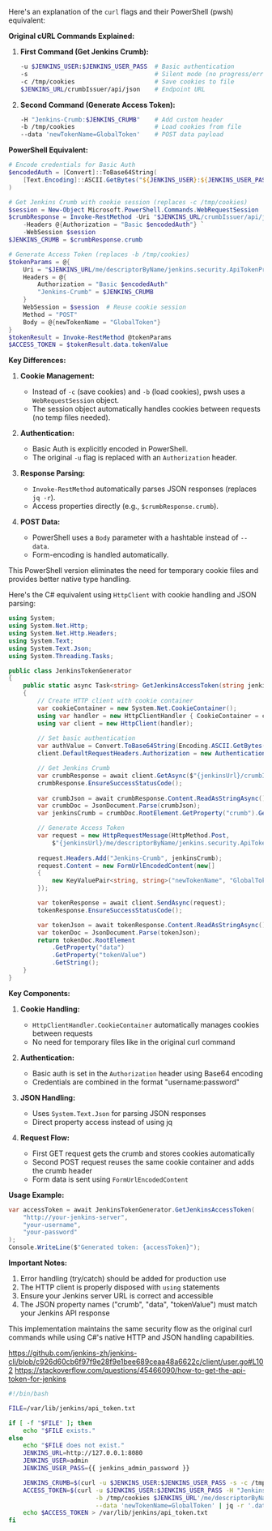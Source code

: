 Here's an explanation of the `curl` flags and their PowerShell (pwsh) equivalent:

**Original cURL Commands Explained:**
1. **First Command (Get Jenkins Crumb):**
   ```bash
   -u $JENKINS_USER:$JENKINS_USER_PASS  # Basic authentication
   -s                                   # Silent mode (no progress/errors)
   -c /tmp/cookies                      # Save cookies to file
   $JENKINS_URL/crumbIssuer/api/json    # Endpoint URL
   ```

2. **Second Command (Generate Access Token):**
   ```bash
   -H "Jenkins-Crumb:$JENKINS_CRUMB"    # Add custom header
   -b /tmp/cookies                      # Load cookies from file
   --data 'newTokenName=GlobalToken'    # POST data payload
   ```

**PowerShell Equivalent:**
```powershell
# Encode credentials for Basic Auth
$encodedAuth = [Convert]::ToBase64String(
    [Text.Encoding]::ASCII.GetBytes("${JENKINS_USER}:${JENKINS_USER_PASS}")
)

# Get Jenkins Crumb with cookie session (replaces -c /tmp/cookies)
$session = New-Object Microsoft.PowerShell.Commands.WebRequestSession
$crumbResponse = Invoke-RestMethod -Uri "$JENKINS_URL/crumbIssuer/api/json" `
    -Headers @{Authorization = "Basic $encodedAuth"} `
    -WebSession $session
$JENKINS_CRUMB = $crumbResponse.crumb

# Generate Access Token (replaces -b /tmp/cookies)
$tokenParams = @{
    Uri = "$JENKINS_URL/me/descriptorByName/jenkins.security.ApiTokenProperty/generateNewToken"
    Headers = @{
        Authorization = "Basic $encodedAuth"
        "Jenkins-Crumb" = $JENKINS_CRUMB
    }
    WebSession = $session  # Reuse cookie session
    Method = "POST"
    Body = @{newTokenName = "GlobalToken"}
}
$tokenResult = Invoke-RestMethod @tokenParams
$ACCESS_TOKEN = $tokenResult.data.tokenValue
```

**Key Differences:**
1. **Cookie Management:**
   - Instead of `-c` (save cookies) and `-b` (load cookies), pwsh uses a `WebRequestSession` object.
   - The session object automatically handles cookies between requests (no temp files needed).

2. **Authentication:**
   - Basic Auth is explicitly encoded in PowerShell.
   - The original `-u` flag is replaced with an `Authorization` header.

3. **Response Parsing:**
   - `Invoke-RestMethod` automatically parses JSON responses (replaces `jq -r`).
   - Access properties directly (e.g., `$crumbResponse.crumb`).

4. **POST Data:**
   - PowerShell uses a `Body` parameter with a hashtable instead of `--data`.
   - Form-encoding is handled automatically.

This PowerShell version eliminates the need for temporary cookie files and provides better native type handling.


Here's the C# equivalent using `HttpClient` with cookie handling and JSON parsing:

```csharp
using System;
using System.Net.Http;
using System.Net.Http.Headers;
using System.Text;
using System.Text.Json;
using System.Threading.Tasks;

public class JenkinsTokenGenerator
{
    public static async Task<string> GetJenkinsAccessToken(string jenkinsUrl, string user, string password)
    {
        // Create HTTP client with cookie container
        var cookieContainer = new System.Net.CookieContainer();
        using var handler = new HttpClientHandler { CookieContainer = cookieContainer };
        using var client = new HttpClient(handler);
        
        // Set basic authentication
        var authValue = Convert.ToBase64String(Encoding.ASCII.GetBytes($"{user}:{password}"));
        client.DefaultRequestHeaders.Authorization = new AuthenticationHeaderValue("Basic", authValue);

        // Get Jenkins Crumb
        var crumbResponse = await client.GetAsync($"{jenkinsUrl}/crumbIssuer/api/json");
        crumbResponse.EnsureSuccessStatusCode();
        
        var crumbJson = await crumbResponse.Content.ReadAsStringAsync();
        var crumbDoc = JsonDocument.Parse(crumbJson);
        var jenkinsCrumb = crumbDoc.RootElement.GetProperty("crumb").GetString();

        // Generate Access Token
        var request = new HttpRequestMessage(HttpMethod.Post, 
            $"{jenkinsUrl}/me/descriptorByName/jenkins.security.ApiTokenProperty/generateNewToken");
        
        request.Headers.Add("Jenkins-Crumb", jenkinsCrumb);
        request.Content = new FormUrlEncodedContent(new[]
        {
            new KeyValuePair<string, string>("newTokenName", "GlobalToken")
        });

        var tokenResponse = await client.SendAsync(request);
        tokenResponse.EnsureSuccessStatusCode();

        var tokenJson = await tokenResponse.Content.ReadAsStringAsync();
        var tokenDoc = JsonDocument.Parse(tokenJson);
        return tokenDoc.RootElement
            .GetProperty("data")
            .GetProperty("tokenValue")
            .GetString();
    }
}
```

**Key Components:**
1. **Cookie Handling:**
   - `HttpClientHandler.CookieContainer` automatically manages cookies between requests
   - No need for temporary files like in the original curl command

2. **Authentication:**
   - Basic auth is set in the `Authorization` header using Base64 encoding
   - Credentials are combined in the format "username:password"

3. **JSON Handling:**
   - Uses `System.Text.Json` for parsing JSON responses
   - Direct property access instead of using jq

4. **Request Flow:**
   - First GET request gets the crumb and stores cookies automatically
   - Second POST request reuses the same cookie container and adds the crumb header
   - Form data is sent using `FormUrlEncodedContent`

**Usage Example:**
```csharp
var accessToken = await JenkinsTokenGenerator.GetJenkinsAccessToken(
    "http://your-jenkins-server",
    "your-username",
    "your-password"
);
Console.WriteLine($"Generated token: {accessToken}");
```

**Important Notes:**
1. Error handling (try/catch) should be added for production use
2. The HTTP client is properly disposed with `using` statements
3. Ensure your Jenkins server URL is correct and accessible
4. The JSON property names ("crumb", "data", "tokenValue") must match your Jenkins API response

This implementation maintains the same security flow as the original curl commands while using C#'s native HTTP and JSON handling capabilities.

https://github.com/jenkins-zh/jenkins-cli/blob/c926d60cb6f97f9e28f9e1bee689ceaa48a6622c/client/user.go#L102
https://stackoverflow.com/questions/45466090/how-to-get-the-api-token-for-jenkins

```bash
#!/bin/bash

FILE=/var/lib/jenkins/api_token.txt

if [ -f "$FILE" ]; then
    echo "$FILE exists."
else 
    echo "$FILE does not exist."
    JENKINS_URL=http://127.0.0.1:8080
    JENKINS_USER=admin
    JENKINS_USER_PASS={{ jenkins_admin_password }}

    JENKINS_CRUMB=$(curl -u $JENKINS_USER:$JENKINS_USER_PASS -s -c /tmp/cookies $JENKINS_URL'/crumbIssuer/api/json' | jq -r '.crumb')
    ACCESS_TOKEN=$(curl -u $JENKINS_USER:$JENKINS_USER_PASS -H "Jenkins-Crumb:$JENKINS_CRUMB" -s \
                        -b /tmp/cookies $JENKINS_URL'/me/descriptorByName/jenkins.security.ApiTokenProperty/generateNewToken' \
                        --data 'newTokenName=GlobalToken' | jq -r '.data.tokenValue')
    echo $ACCESS_TOKEN > /var/lib/jenkins/api_token.txt
fi
```
